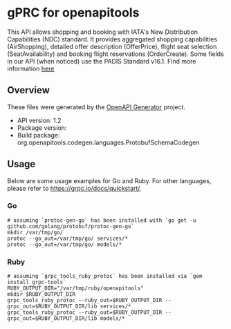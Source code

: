 # gPRC for openapitools

This API allows shopping and booking with IATA's New Distribution Capabilities (NDC) standard. It provides aggregated shopping capabilities (AirShopping), detailed offer description (OfferPrice), flight seat selection (SeatAvailability) and booking flight reservations (OrderCreate). Some fields in our API (when noticed) use the PADIS Standard v16.1. Find more information <a href=http://www.iata.org/whatwedo/workgroups/Pages/padis.aspx>here</a>

## Overview
These files were generated by the [OpenAPI Generator](https://openapi-generator.tech) project.

- API version: 1.2
- Package version: 
- Build package: org.openapitools.codegen.languages.ProtobufSchemaCodegen

## Usage

Below are some usage examples for Go and Ruby. For other languages, please refer to https://grpc.io/docs/quickstart/.

### Go
```
# assuming `protoc-gen-go` has been installed with `go get -u github.com/golang/protobuf/protoc-gen-go`
mkdir /var/tmp/go/
protoc --go_out=/var/tmp/go/ services/*
protoc --go_out=/var/tmp/go/ models/*
```

### Ruby
```
# assuming `grpc_tools_ruby_protoc` has been installed via `gem install grpc-tools`
RUBY_OUTPUT_DIR="/var/tmp/ruby/openapitools"
mkdir $RUBY_OUTPUT_DIR
grpc_tools_ruby_protoc --ruby_out=$RUBY_OUTPUT_DIR --grpc_out=$RUBY_OUTPUT_DIR/lib services/*
grpc_tools_ruby_protoc --ruby_out=$RUBY_OUTPUT_DIR --grpc_out=$RUBY_OUTPUT_DIR/lib models/*
```
